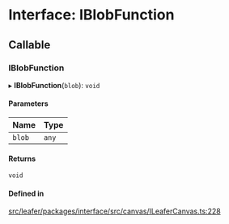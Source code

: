 # Interface: IBlobFunction

## Callable

### IBlobFunction

▸ **IBlobFunction**(`blob`): `void`

#### Parameters

| Name | Type |
| :------ | :------ |
| `blob` | `any` |

#### Returns

`void`

#### Defined in

[src/leafer/packages/interface/src/canvas/ILeaferCanvas.ts:228](https://github.com/leaferjs/leafer/blob/95ff07e0d4def3c18ac6ce3fa51ec0d271dffaae/packages/interface/src/canvas/ILeaferCanvas.ts#L228)
